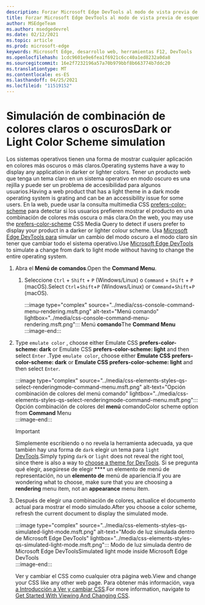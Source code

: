 ```yaml
---
description: Forzar Microsoft Edge DevTools al modo de vista previa de esquema de colores.
title: Forzar Microsoft Edge DevTools al modo de vista previa de esquema de colores (CSS prefiere la combinación de colores)
author: MSEdgeTeam
ms.author: msedgedevrel
ms.date: 02/12/2021
ms.topic: article
ms.prod: microsoft-edge
keywords: Microsoft Edge, desarrollo web, herramientas F12, DevTools
ms.openlocfilehash: 1cdc9601e9e6fea1f6921c6cc40a1ed8232a0da8
ms.sourcegitcommit: 16e2f7232196a57a70b979bbf8b663774b7ddc20
ms.translationtype: MT
ms.contentlocale: es-ES
ms.lasthandoff: 04/25/2021
ms.locfileid: "11519152"
---
```

# <a name="dark-or-light-color-scheme-simulation"></a><span data-ttu-id="d894c-104">Simulación de combinación de colores claros o oscuros</span><span class="sxs-lookup"><span data-stu-id="d894c-104">Dark or Light Color Scheme simulation</span></span>  

<span data-ttu-id="d894c-105">Los sistemas operativos tienen una forma de mostrar cualquier aplicación en colores más oscuros o más claros.</span><span class="sxs-lookup"><span data-stu-id="d894c-105">Operating systems have a way to display any application in darker or lighter colors.</span></span>  <span data-ttu-id="d894c-106">Tener un producto web que tenga un tema claro en un sistema operativo en modo oscuro es una rejilla y puede ser un problema de accesibilidad para algunos usuarios.</span><span class="sxs-lookup"><span data-stu-id="d894c-106">Having a web product that has a light theme in a dark mode operating system is grating and can be an accessibility issue for some users.</span></span>  <span data-ttu-id="d894c-107">En la web, puede usar la consulta multimedia CSS [prefers-color-scheme][MDNPrefersColorScheme] para detectar si los usuarios prefieren mostrar el producto en una combinación de colores más oscura o más clara.</span><span class="sxs-lookup"><span data-stu-id="d894c-107">On the web, you may use the [prefers-color-scheme][MDNPrefersColorScheme] CSS Media Query to detect if users prefer to display your product in a darker or lighter colour scheme.</span></span>  <span data-ttu-id="d894c-108">Usa [Microsoft Edge DevTools para][DevtoolsIndex] simular un cambio del modo oscuro a el modo claro sin tener que cambiar todo el sistema operativo.</span><span class="sxs-lookup"><span data-stu-id="d894c-108">Use [Microsoft Edge DevTools][DevtoolsIndex] to simulate a change from dark to light mode without having to change the entire operating system.</span></span>  

1.  <span data-ttu-id="d894c-109">Abra el **Menú de comandos**.</span><span class="sxs-lookup"><span data-stu-id="d894c-109">Open the **Command Menu**.</span></span>  
    1.  <span data-ttu-id="d894c-110">Seleccione `Ctrl` + `Shift` + `P` \(Windows/Linux\) o `Command` + `Shift` + `P` \(macOS\).</span><span class="sxs-lookup"><span data-stu-id="d894c-110">Select `Ctrl`+`Shift`+`P` \(Windows/Linux\) or `Command`+`Shift`+`P` \(macOS\).</span></span>  
        
        :::image type="complex" source="../media/css-console-command-menu-rendering.msft.png" alt-text="Menú comando" lightbox="../media/css-console-command-menu-rendering.msft.png":::
           <span data-ttu-id="d894c-112">Menú **comando**</span><span class="sxs-lookup"><span data-stu-id="d894c-112">The **Command Menu**</span></span>  
        :::image-end:::  
        
1.  <span data-ttu-id="d894c-113">Type `emulate color` , choose either Emulate CSS **prefers-color-scheme: dark** or Emulate CSS **prefers-color-scheme: light** and then select `Enter` .</span><span class="sxs-lookup"><span data-stu-id="d894c-113">Type `emulate color`, choose either **Emulate CSS prefers-color-scheme: dark** or **Emulate CSS prefers-color-scheme: light** and then select `Enter`.</span></span>  
    
    :::image type="complex" source="../media/css-elements-styles-qs-select-renderingmode-command-menu.msft.png" alt-text="Opción combinación de colores del menú comando" lightbox="../media/css-elements-styles-qs-select-renderingmode-command-menu.msft.png":::
       <span data-ttu-id="d894c-115">Opción combinación de colores del **menú** comando</span><span class="sxs-lookup"><span data-stu-id="d894c-115">Color scheme option from **Command** Menu</span></span>  
    :::image-end:::  
    
    > [!IMPORTANT]
    > <span data-ttu-id="d894c-116">Simplemente escribiendo o no revela la herramienta adecuada, ya que también hay una forma de `dark` elegir un tema para `light` [DevTools][DevtoolsCustomizeDarkTheme].</span><span class="sxs-lookup"><span data-stu-id="d894c-116">Simply typing `dark` or `light` does not reveal the right tool, since there is also a way to [choose a theme for DevTools][DevtoolsCustomizeDarkTheme].</span></span>  <span data-ttu-id="d894c-117">Si se pregunta qué elegir, asegúrese de elegir \*\*\*\* un elemento de menú de representación, no un **elemento de** menú de apariencia.</span><span class="sxs-lookup"><span data-stu-id="d894c-117">If you are wondering what to choose, make sure that you are choosing a **rendering** menu item, not an **appearance** menu item.</span></span>  

1.  <span data-ttu-id="d894c-118">Después de elegir una combinación de colores, actualice el documento actual para mostrar el modo simulado.</span><span class="sxs-lookup"><span data-stu-id="d894c-118">After you choose a color scheme, refresh the current document to display the simulated mode.</span></span>  
    
    :::image type="complex" source="../media/css-elements-styles-qs-simulated-light-mode.msft.png" alt-text="Modo de luz simulada dentro de Microsoft Edge DevTools" lightbox="../media/css-elements-styles-qs-simulated-light-mode.msft.png":::
       <span data-ttu-id="d894c-120">Modo de luz simulada dentro de Microsoft Edge DevTools</span><span class="sxs-lookup"><span data-stu-id="d894c-120">Simulated light mode inside Microsoft Edge DevTools</span></span>  
    :::image-end:::  
    
    <span data-ttu-id="d894c-121">Ver y cambiar el CSS como cualquier otra página web.</span><span class="sxs-lookup"><span data-stu-id="d894c-121">View and change your CSS like any other web page.</span></span>  <span data-ttu-id="d894c-122">Para obtener más información, vaya [a Introducción a Ver y cambiar CSS][DevtoolsCssIndex].</span><span class="sxs-lookup"><span data-stu-id="d894c-122">For more information, navigate to [Get Started With Viewing And Changing CSS][DevtoolsCssIndex].</span></span>  

<!-- links -->  

[DevtoolsIndex]: ../index.md "Herramientas de desarrollo de Microsoft Edge (Chromium) | Microsoft Docs"  
[DevtoolsCustomizeDarkTheme]: ../customize/dark-theme.md "Habilitar tema oscuro en Microsoft Edge DevTools | Microsoft Docs"
[DevtoolsCssIndex]: ../css/index.md "Introducción a la visualización y cambio de css | Microsoft Docs"  

[MDNPrefersColorScheme]: https://developer.mozilla.org/docs/Web/CSS/@media/prefers-color-scheme "prefers-color-scheme | MDN"  
